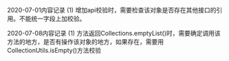 2020-07-01内容记录
(1) 增加api校验时，需要检查该对象是否存在其他接口的引用。不能统一字段上加校验。

2020-07-08内容记录
(1) 方法返回Collections.emptyList()时，需要确定调用该方法的地方，是否有操作该对象的地方，如果存在，需要用CollectionUtils.isEmpty()方法校验
